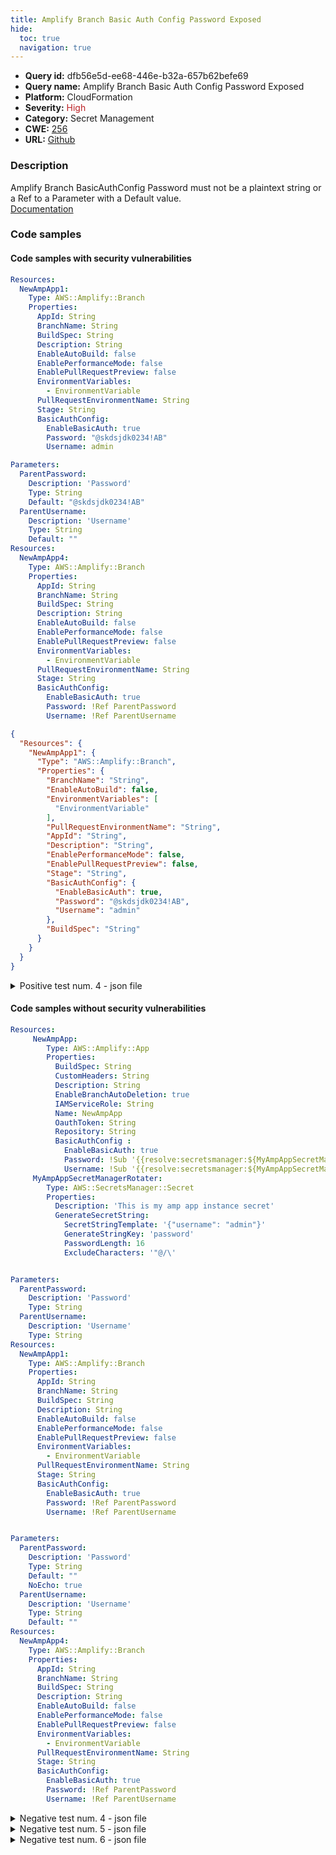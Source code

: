 ```yaml
---
title: Amplify Branch Basic Auth Config Password Exposed
hide:
  toc: true
  navigation: true
---
```


<style>
  .highlight .hll {
    background-color: #ff171742;
  }
  .md-content {
    max-width: 1100px;
    margin: 0 auto;
  }
</style>

-   **Query id:** dfb56e5d-ee68-446e-b32a-657b62befe69
-   **Query name:** Amplify Branch Basic Auth Config Password Exposed
-   **Platform:** CloudFormation
-   **Severity:** <span style="color:#bb2124">High</span>
-   **Category:** Secret Management
-   **CWE:** <a href="https://cwe.mitre.org/data/definitions/256.html" onclick="newWindowOpenerSafe(event, 'https://cwe.mitre.org/data/definitions/256.html')">256</a>
-   **URL:** [Github](https://github.com/Checkmarx/kics/tree/master/assets/queries/cloudFormation/aws/amplify_branch_basic_auth_config_password_exposed)

### Description
Amplify Branch BasicAuthConfig Password must not be a plaintext string or a Ref to a Parameter with a Default value.<br>
[Documentation](https://docs.aws.amazon.com/AWSCloudFormation/latest/UserGuide/aws-resource-amplify-branch.html#cfn-amplify-branch-basicauthconfig)

### Code samples
#### Code samples with security vulnerabilities
```yaml title="Positive test num. 1 - yaml file" hl_lines="18"
Resources:
  NewAmpApp1:
    Type: AWS::Amplify::Branch
    Properties:
      AppId: String
      BranchName: String
      BuildSpec: String
      Description: String
      EnableAutoBuild: false
      EnablePerformanceMode: false
      EnablePullRequestPreview: false
      EnvironmentVariables:
        - EnvironmentVariable
      PullRequestEnvironmentName: String
      Stage: String
      BasicAuthConfig:
        EnableBasicAuth: true
        Password: "@skdsjdk0234!AB"
        Username: admin


```
```yaml title="Positive test num. 2 - yaml file" hl_lines="5"
Parameters:
  ParentPassword:
    Description: 'Password'
    Type: String
    Default: "@skdsjdk0234!AB"
  ParentUsername:
    Description: 'Username'
    Type: String
    Default: ""
Resources:
  NewAmpApp4:
    Type: AWS::Amplify::Branch
    Properties:
      AppId: String
      BranchName: String
      BuildSpec: String
      Description: String
      EnableAutoBuild: false
      EnablePerformanceMode: false
      EnablePullRequestPreview: false
      EnvironmentVariables:
        - EnvironmentVariable
      PullRequestEnvironmentName: String
      Stage: String
      BasicAuthConfig:
        EnableBasicAuth: true
        Password: !Ref ParentPassword
        Username: !Ref ParentUsername

```
```json title="Positive test num. 3 - json file" hl_lines="19"
{
  "Resources": {
    "NewAmpApp1": {
      "Type": "AWS::Amplify::Branch",
      "Properties": {
        "BranchName": "String",
        "EnableAutoBuild": false,
        "EnvironmentVariables": [
          "EnvironmentVariable"
        ],
        "PullRequestEnvironmentName": "String",
        "AppId": "String",
        "Description": "String",
        "EnablePerformanceMode": false,
        "EnablePullRequestPreview": false,
        "Stage": "String",
        "BasicAuthConfig": {
          "EnableBasicAuth": true,
          "Password": "@skdsjdk0234!AB",
          "Username": "admin"
        },
        "BuildSpec": "String"
      }
    }
  }
}

```
<details><summary>Positive test num. 4 - json file</summary>

```json hl_lines="35"
{
  "Resources": {
    "NewAmpApp4": {
      "Properties": {
        "BasicAuthConfig": {
          "EnableBasicAuth": true,
          "Password": "ParentPassword",
          "Username": "ParentUsername"
        },
        "AppId": "String",
        "Description": "String",
        "EnableAutoBuild": false,
        "EnablePerformanceMode": false,
        "EnablePullRequestPreview": false,
        "EnvironmentVariables": [
          "EnvironmentVariable"
        ],
        "Stage": "String",
        "BranchName": "String",
        "BuildSpec": "String",
        "PullRequestEnvironmentName": "String"
      },
      "Type": "AWS::Amplify::Branch"
    }
  },
  "Parameters": {
    "ParentUsername": {
      "Description": "Username",
      "Type": "String",
      "Default": ""
    },
    "ParentPassword": {
      "Description": "Password",
      "Type": "String",
      "Default": "@skdsjdk0234!AB"
    }
  }
}

```
</details>


#### Code samples without security vulnerabilities
```yaml title="Negative test num. 1 - yaml file"
Resources:
     NewAmpApp:
        Type: AWS::Amplify::App
        Properties:
          BuildSpec: String
          CustomHeaders: String
          Description: String
          EnableBranchAutoDeletion: true
          IAMServiceRole: String
          Name: NewAmpApp
          OauthToken: String
          Repository: String
          BasicAuthConfig :
            EnableBasicAuth: true
            Password: !Sub '{{resolve:secretsmanager:${MyAmpAppSecretManagerRotater}::password}}'
            Username: !Sub '{{resolve:secretsmanager:${MyAmpAppSecretManagerRotater}::username}}'
     MyAmpAppSecretManagerRotater:
        Type: AWS::SecretsManager::Secret
        Properties:
          Description: 'This is my amp app instance secret'
          GenerateSecretString:
            SecretStringTemplate: '{"username": "admin"}'
            GenerateStringKey: 'password'
            PasswordLength: 16
            ExcludeCharacters: '"@/\'

```
```yaml title="Negative test num. 2 - yaml file"

Parameters:
  ParentPassword:
    Description: 'Password'
    Type: String
  ParentUsername:
    Description: 'Username'
    Type: String
Resources:
  NewAmpApp1:
    Type: AWS::Amplify::Branch
    Properties:
      AppId: String
      BranchName: String
      BuildSpec: String
      Description: String
      EnableAutoBuild: false
      EnablePerformanceMode: false
      EnablePullRequestPreview: false
      EnvironmentVariables:
        - EnvironmentVariable
      PullRequestEnvironmentName: String
      Stage: String
      BasicAuthConfig:
        EnableBasicAuth: true
        Password: !Ref ParentPassword
        Username: !Ref ParentUsername


```
```yaml title="Negative test num. 3 - yaml file"

Parameters:
  ParentPassword:
    Description: 'Password'
    Type: String
    Default: ""
    NoEcho: true
  ParentUsername:
    Description: 'Username'
    Type: String
    Default: ""
Resources:
  NewAmpApp4:
    Type: AWS::Amplify::Branch
    Properties:
      AppId: String
      BranchName: String
      BuildSpec: String
      Description: String
      EnableAutoBuild: false
      EnablePerformanceMode: false
      EnablePullRequestPreview: false
      EnvironmentVariables:
        - EnvironmentVariable
      PullRequestEnvironmentName: String
      Stage: String
      BasicAuthConfig:
        EnableBasicAuth: true
        Password: !Ref ParentPassword
        Username: !Ref ParentUsername

```
<details><summary>Negative test num. 4 - json file</summary>

```json
{
  "Resources": {
    "NewAmpApp": {
      "Type": "AWS::Amplify::App",
      "Properties": {
        "EnableBranchAutoDeletion": true,
        "IAMServiceRole": "String",
        "Name": "NewAmpApp",
        "OauthToken": "String",
        "Repository": "String",
        "BasicAuthConfig": {
          "EnableBasicAuth": true,
          "Password": "{{resolve:secretsmanager:${MyAmpAppSecretManagerRotater}::password}}",
          "Username": "{{resolve:secretsmanager:${MyAmpAppSecretManagerRotater}::username}}"
        },
        "BuildSpec": "String",
        "CustomHeaders": "String",
        "Description": "String"
      }
    },
    "MyAmpAppSecretManagerRotater": {
      "Type": "AWS::SecretsManager::Secret",
      "Properties": {
        "Description": "This is my amp app instance secret",
        "GenerateSecretString": {
          "SecretStringTemplate": "{\"username\": \"admin\"}",
          "GenerateStringKey": "password",
          "PasswordLength": 16,
          "ExcludeCharacters": "\"@/\\"
        }
      }
    }
  }
}

```
</details>
<details><summary>Negative test num. 5 - json file</summary>

```json
{
  "Parameters": {
    "ParentPassword": {
      "Description": "Password",
      "Type": "String"
    },
    "ParentUsername": {
      "Description": "Username",
      "Type": "String"
    }
  },
  "Resources": {
    "NewAmpApp1": {
      "Type": "AWS::Amplify::Branch",
      "Properties": {
        "AppId": "String",
        "BranchName": "String",
        "EnableAutoBuild": false,
        "EnablePerformanceMode": false,
        "EnablePullRequestPreview": false,
        "BasicAuthConfig": {
          "EnableBasicAuth": true,
          "Password": "ParentPassword",
          "Username": "ParentUsername"
        },
        "BuildSpec": "String",
        "Description": "String",
        "EnvironmentVariables": [
          "EnvironmentVariable"
        ],
        "PullRequestEnvironmentName": "String",
        "Stage": "String"
      }
    }
  }
}

```
</details>
<details><summary>Negative test num. 6 - json file</summary>

```json
{
  "Resources": {
    "NewAmpApp4": {
      "Type": "AWS::Amplify::Branch",
      "Properties": {
        "EnableAutoBuild": false,
        "EnablePullRequestPreview": false,
        "EnvironmentVariables": [
          "EnvironmentVariable"
        ],
        "Stage": "String",
        "AppId": "String",
        "BranchName": "String",
        "BuildSpec": "String",
        "Description": "String",
        "BasicAuthConfig": {
          "EnableBasicAuth": true,
          "Password": "ParentPassword",
          "Username": "ParentUsername"
        },
        "EnablePerformanceMode": false,
        "PullRequestEnvironmentName": "String"
      }
    }
  },
  "Parameters": {
    "ParentPassword": {
      "Description": "Password",
      "Type": "String",
      "Default": ""
    },
    "ParentUsername": {
      "Description": "Username",
      "Type": "String",
      "Default": ""
    }
  }
}

```
</details>
